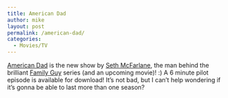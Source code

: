 ```yaml
---
title: American Dad
author: mike
layout: post
permalink: /american-dad/
categories:
  - Movies/TV
---
```

[American Dad][1] is the new show by <a target="_blank" href="http://www.imdb.com/name/nm0532235/">Seth McFarlane</a>, the man behind the brilliant <a target="_blank" href="http://www.fox.com/familyguy/">Family Guy</a> series (and an upcoming movie)! :) A 6 minute pilot episode is available for download! It&#8217;s not bad, but I can&#8217;t help wondering if it&#8217;s gonna be able to last more than one season?

 [1]: http://www.american-dad.com/